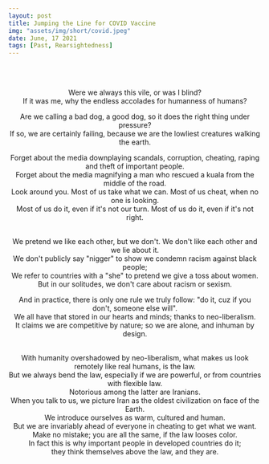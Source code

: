 ```yaml
---
layout: post
title: Jumping the Line for COVID Vaccine
img: "assets/img/short/covid.jpeg"
date: June, 17 2021
tags: [Past, Rearsightedness]
---
```

  
<br><br>
<div align="center">

Were we always this vile, or was I blind?<br>
If it was me, why the endless accolades for humanness of humans?<br>

Are we calling a bad dog, a good dog, so it does the right thing under pressure?<br>
If so, we are certainly failing, because we are the lowliest creatures walking the earth.<br>

Forget about the media downplaying scandals, corruption, cheating, raping and theft of important people. <br>
Forget about the media magnifying a man who rescued a kuala from the middle of the road. <br>
Look around you. Most of us take what we can. Most of us cheat, when no one is looking. <br>
Most of us do it, even if it's not our turn. Most of us do it, even if it's not right.<br><br>

We pretend we like each other, but we don't. We don't like each other and we lie about it.<br>
We don't publicly say "nigger" to show we condemn racism against black people; <br>
We refer to countries with a "she" to pretend we give a toss about women. <br>
But in our solitudes, we don't care about racism or sexism.<br>  
  
And in practice, there is only one rule we truly follow: "do it, cuz if you don't, someone else will". <br>
We all have that stored in our hearts and minds; thanks to neo-liberalism. <br>
It claims we are competitive by nature; so we are alone, and inhuman by design.  <br><br>
  
With humanity overshadowed by neo-liberalism, what makes us look remotely like real humans, is the law. <br>
But we always bend the law, especially if we are powerful, or from countries with flexible law.<br>
Notorious among the latter are Iranians. <br> 
When you talk to us, we picture Iran as the oldest civilization on face of the Earth. <br>
We introduce ourselves as warm, cultured and human. <br>
But we are invariably ahead of everyone in cheating to get what we want. <br>
Make no mistake; you are all the same, if the law looses color. <br>
In fact this is why important people in developed countries do it; <br>
they think themselves above the law, and they are. <br>  
  


</div>
<br><br>
<br><br>
<br><br>
<br><br>
<br><br>
<br><br>
